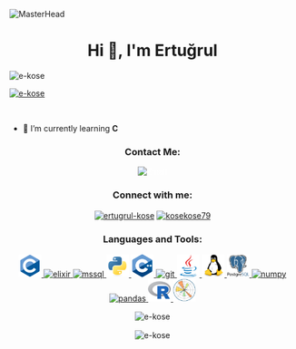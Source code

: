 ![MasterHead](https://realpython.com/cdn-cgi/image/width=960,format=auto/https://files.realpython.com/media/Introduction-to-C-for-Python-Programmers_Watermarked.94e5e6d8e7cb.jpg)
<h1 align="center">Hi 👋, I'm Ertuğrul</h1>
<p align="left"> <img src="https://komarev.com/ghpvc/?username=e-kose&label=Profile%20views&color=0e75b6&style=plastic" alt="e-kose" /> </p>

<p align="left"> <a href="https://github.com/ryo-ma/github-profile-trophy"><img src="https://github-profile-trophy.vercel.app/?username=e-kose" alt="e-kose" /></a> </p>

<p align="left"> <a href="https://twitter.com/" target="blank"><img src="https://img.shields.io/twitter/follow/?logo=twitter&style=for-the-badge" alt="" /></a> </p>

- 🌱 I’m currently learning **C**

<h3 align="center">Contact Me:</h3>
<p align="center">
  <a href="mailto:ertugrulkose1235@gmail.com" style="text-decoration: none; color: #ffffff;">
    <img src="https://img.shields.io/badge/Email-ertugrulkose1235@gmail.com-blue?style=for-the-badge&logo=gmail&logoColor=white" alt="Email" />
  </a>
</p>


<h3 align="center">Connect with me:</h3>
<p align="center">
<a href="https://linkedin.com/in/ertugrul-kose" target="blank"><img align="center" src="https://raw.githubusercontent.com/rahuldkjain/github-profile-readme-generator/master/src/images/icons/Social/linked-in-alt.svg" alt="ertugrul-kose" height="30" width="40" /></a>
<a href="https://www.hackerrank.com/kosekose79" target="blank"><img align="center" src="https://raw.githubusercontent.com/rahuldkjain/github-profile-readme-generator/master/src/images/icons/Social/hackerrank.svg" alt="kosekose79" height="30" width="40" /></a>
</p>
<div align="center">
<h3 align="center">Languages and Tools:</h3>

<p align="center"> 
<a href="https://www.cprogramming.com/" target="_blank" rel="noreferrer"> <img src="https://raw.githubusercontent.com/devicons/devicon/master/icons/c/c-original.svg" alt="c" width="40" height="40"/> </a>
<a href="https://elixir-lang.org" target="_blank" rel="noreferrer"> <img src="https://www.vectorlogo.zone/logos/elixir-lang/elixir-lang-icon.svg" alt="elixir" width="40" height="40"/> </a>
<a href="https://www.microsoft.com/en-us/sql-server" target="_blank" rel="noreferrer"> <img src="https://www.svgrepo.com/show/303229/microsoft-sql-server-logo.svg" alt="mssql" width="40" height="40"/> </a>
<a href="https://www.python.org" target="_blank" rel="noreferrer"> <img src="https://raw.githubusercontent.com/devicons/devicon/master/icons/python/python-original.svg" alt="python" width="40" height="40"/> </a> 
<a href="https://www.w3schools.com/cpp/" target="_blank" rel="noreferrer"> <img src="https://raw.githubusercontent.com/devicons/devicon/master/icons/cplusplus/cplusplus-original.svg" alt="cplusplus" width="40" height="40"/> </a> 
<a href="https://git-scm.com/" target="_blank" rel="noreferrer"> <img src="https://www.vectorlogo.zone/logos/git-scm/git-scm-icon.svg" alt="git" width="40" height="40"/> </a> 
<a href="https://www.java.com" target="_blank" rel="noreferrer"> <img src="https://raw.githubusercontent.com/devicons/devicon/master/icons/java/java-original.svg" alt="java" width="40" height="40"/> </a> 
<a href="https://www.linux.org/" target="_blank" rel="noreferrer"> <img src="https://raw.githubusercontent.com/devicons/devicon/master/icons/linux/linux-original.svg" alt="linux" width="40" height="40"/> </a> 
<a href="https://www.postgresql.org" target="_blank" rel="noreferrer"> <img src="https://raw.githubusercontent.com/devicons/devicon/master/icons/postgresql/postgresql-original-wordmark.svg" alt="postgresql" width="40" height="40"/> </a>
<a href="https://numpy.org/" target="_blank" rel="noreferrer"> <img src="https://logosandtypes.com/wp-content/uploads/2024/02/numpy.svg" alt="numpy" width="40" height="40"/> </a>
<a href="https://pandas.pydata.org/" target="_blank" rel="noreferrer"> <img src="https://upload.wikimedia.org/wikipedia/commons/e/ed/Pandas_logo.svg" alt="pandas" width="40" height="40"/> </a>
<a href="https://www.r-project.org/" target="_blank" rel="noreferrer"> <img src="https://raw.githubusercontent.com/devicons/devicon/master/icons/r/r-original.svg" alt="R" width="40" height="40"/> </a>
<a href="https://matplotlib.org/" target="_blank" rel="noreferrer"> <img src="https://raw.githubusercontent.com/devicons/devicon/master/icons/matplotlib/matplotlib-original.svg" alt="matplotlib" width="40" height="40"/> </a>
</p>


<p><img align="center" src="https://github-readme-stats.vercel.app/api/top-langs?username=e-kose&show_icons=true&theme=tokyonight&locale=tr&layout=compact" alt="e-kose" /></p>

<p><img align="center" src="https://github-readme-streak-stats.herokuapp.com/?user=e-kose&theme=dark" alt="e-kose" /></p>
